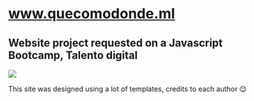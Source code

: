 # www.quecomodonde.ml
##  Website project requested on a Javascript Bootcamp, Talento digital  


[![](https://quecomodonde.netlify.app/img/Logo/Logo%20colores.png)](www.quecomodonde.ml)




This site was designed using a lot of templates, credits to each author :relieved:
